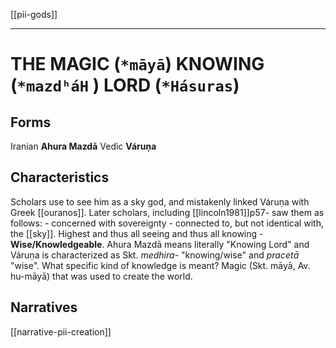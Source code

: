 [[pii-gods]]
***

# THE MAGIC (`*māyā`) KNOWING (`*mazdʰáH` ) LORD (`*Hásuras`)
 
 
## Forms
Iranian **Ahura Mazdā**
Vedic **Váruṇa**

## Characteristics
Scholars use to see him as a sky god, and mistakenly linked Váruṇa with Greek [[ouranos]]. Later scholars, including [[lincoln1981]]p57- saw them as follows:
	- concerned with sovereignty
	- connected to, but not identical with, the [[sky]]. Highest and thus all seeing and thus all knowing
	- **Wise/Knowledgeable**. Ahura Mazdā means literally "Knowing Lord" and Váruṇa is characterized as Skt. *medhira-* "knowing/wise" and *pracetā* "wise". What specific kind of knowledge is meant? Magic (Skt. māyā, Av. hu-māyā) that was used to create the world. 
	
## Narratives
[[narrative-pii-creation]]
